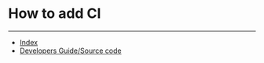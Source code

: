 # How to add CI



---

- [Index](/camus2/index)
- [Developers Guide/Source code](https://github.com/helix-collective/camus2)
